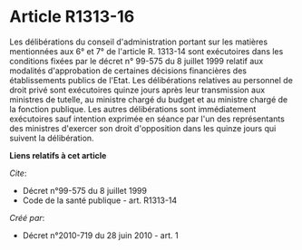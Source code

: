 # Article R1313-16

Les délibérations du conseil d'administration portant sur les matières mentionnées aux 6° et 7° de l'article R. 1313-14 sont
exécutoires dans les conditions fixées par le décret n° 99-575 du 8 juillet 1999 relatif aux modalités d'approbation de
certaines décisions financières des établissements publics de l'Etat. Les délibérations relatives au personnel de droit privé
sont exécutoires quinze jours après leur transmission aux ministres de tutelle, au ministre chargé du budget et au ministre
chargé de la fonction publique. Les autres délibérations sont immédiatement exécutoires sauf intention exprimée en séance par
l'un des représentants des ministres d'exercer son droit d'opposition dans les quinze jours qui suivent la délibération.

**Liens relatifs à cet article**

_Cite_:

  - Décret n°99-575 du 8 juillet 1999
  - Code de la santé publique - art. R1313-14

_Créé par_:

  - Décret n°2010-719 du 28 juin 2010 - art. 1
